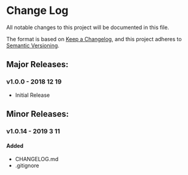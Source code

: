 # Change Log
All notable changes to this project will be documented in this file.

The format is based on [Keep a Changelog](https://keepachangelog.com/en/1.0.0/),
and this project adheres to [Semantic Versioning](https://semver.org/spec/v2.0.0.html).

<!-- ## [Unreleased]
#### Added
#### Changed
#### Removed -->

## Major Releases:
### v1.0.0 - 2018 12 19
* Initial Release

## Minor Releases:
### v1.0.14 - 2019 3 11
#### Added
- CHANGELOG.md
- .gitignore

<!-- LINKS -->
<!-- RELEASES -->
[Unreleased]: https://github.com/spiray/exponentiation/compare/v1.0.0...HEAD

<!-- ISSUES -->

